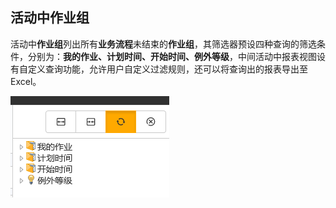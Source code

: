 ## 活动中作业组
活动中**作业组**列出所有**业务流程**未结束的**作业组**，其筛选器预设四种查询的筛选条件，分别为：**我的作业、计划时间、开始时间、例外等级**，中间活动中报表视图设有自定义查询功能，允许用户自定义过滤规则，还可以将查询出的报表导出至Excel。

![](./images/活动中作业组1.png)